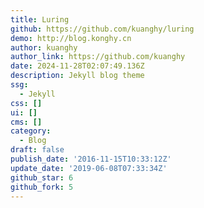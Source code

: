 ```yaml
---
title: Luring
github: https://github.com/kuanghy/luring
demo: http://blog.konghy.cn
author: kuanghy
author_link: https://github.com/kuanghy
date: 2024-11-28T02:07:49.136Z
description: Jekyll blog theme
ssg:
  - Jekyll
css: []
ui: []
cms: []
category:
  - Blog
draft: false
publish_date: '2016-11-15T10:33:12Z'
update_date: '2019-06-08T07:33:34Z'
github_star: 6
github_fork: 5
---
```

